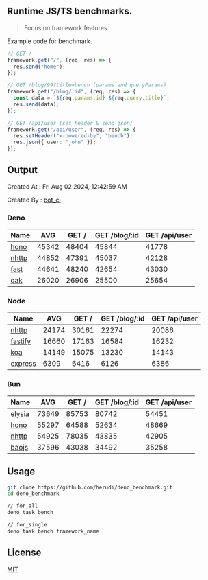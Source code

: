 ## Runtime JS/TS benchmarks.

> Focus on framework features.

Example code for benchmark.
```ts
// GET /
framework.get("/", (req, res) => {
  res.send("home");
});

// GET /blog/99?title=bench (params and queryParams)
framework.get("/blog/:id", (req, res) => {
  const data = `${req.params.id} ${req.query.title}`;
  res.send(data);
});

// GET /api/user (set header & send json)
framework.get("/api/user", (req, res) => {
  res.setHeader("x-powered-by", "bench");
  res.json({ user: "john" });
});
```

## Output
Created At : Fri Aug 02 2024, 12:42:59 AM

Created By : [bot_ci](https://github.com/herudi/deno_benchmarks/commits?author=github-actions%5Bbot%5D)


### Deno
|Name|AVG|GET /|GET /blog/:id|GET /api/user|
|----|----|----|----|----|
|[hono](https://github.com/honojs/hono)|45342|48404|45844|41778|
|[nhttp](https://github.com/nhttp/nhttp)|44852|47391|45037|42128|
|[fast](https://github.com/danteissaias/fast)|44641|48240|42654|43030|
|[oak](https://github.com/oakserver/oak)|26020|26906|25500|25654|
  


### Node
|Name|AVG|GET /|GET /blog/:id|GET /api/user|
|----|----|----|----|----|
|[nhttp](https://github.com/nhttp/nhttp)|24174|30161|22274|20086|
|[fastify](https://github.com/fastify/fastify)|16660|17163|16584|16232|
|[koa](https://github.com/koajs/koa)|14149|15075|13230|14143|
|[express](https://github.com/expressjs/express)|6309|6416|6126|6386|
  


### Bun
|Name|AVG|GET /|GET /blog/:id|GET /api/user|
|----|----|----|----|----|
|[elysia](https://github.com/elysiajs/elysia)|73649|85753|80742|54451|
|[hono](https://github.com/honojs/hono)|55297|64588|52634|48669|
|[nhttp](https://github.com/nhttp/nhttp)|54925|78035|43835|42905|
|[baojs](https://github.com/mattreid1/baojs)|37596|43038|34492|35258|
  



## Usage

```bash
git clone https://github.com/herudi/deno_benchmark.git
cd deno_benchmark

// for_all
deno task bench

// for_single
deno task bench framework_name
```

## License

[MIT](LICENSE)

